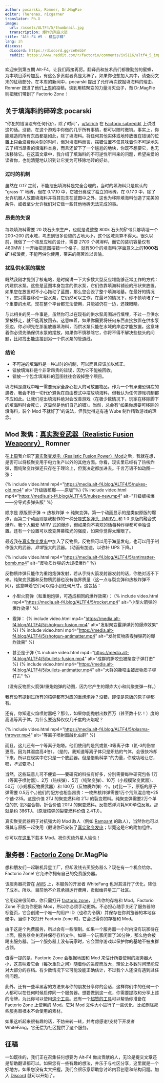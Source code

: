 ```yaml
---
author: pocarski, Romner, Dr.MagPie
editor: Therenas, nicgarner
translator: Ph.X
image:
  url: /assets/ALTF4/5/thumbnail.jpg
  transcription: 爆炸的聚变火箭
title: "Alt-F4 #5 - 精益求精"
lang: zh
discuss:
  discord: https://discord.gg/ceKebbY
  reddit: https://www.reddit.com/r/factorio/comments/iv5116/altf4_5_improving_on_perfection/
---
```


欢迎来到第五期 Alt-F4，让我们再接再厉。翻译员和技术员们都像勤劳的蜜蜂，为本项目添砖加瓦，有这么多贡献者真是太棒了。如果你也想加入其中，请查阅文末的征稿部分。在本周的新闻中，pocarski 提出了允许再次挖掘填海料的理由，Romner 跟进了他们[上周](https://alt-f4.blog/ALTF4-4/#mod-spotlight-realistic-fusion-power-romner)的投稿，谈到用核聚变的力量消灭虫子，而 Dr.MagPie 则把我们带到了 Factorio Zone！

## 关于填海料的碎碎念 <author>pocarski</author>

"你犯的错误没有任何代价，除了时间"，[u/talrich](https://www.reddit.com/user/talrich) 在 [Factorio subreddit](https://www.reddit.com/r/factorio/) 上讲过这句话。没错，在这个游戏中你做的几乎所有事情，都可以随时撤销。事实上，你能建造的所有东西都是如此，除了填海料。将任何其他实体或地砖放置在错误的位置上只会浪费你片刻的时间，但对填海料而言，摆错位置不仅意味着你不可逆地失去了相当昂贵的填海料本身，而且还留下了一个尴尬的地块，你既不想要它，也无法移除它。在这篇文章中，我介绍了填海料的不可逆性所带来的问题，希望亲爱的读者你，也能清楚地认识到让它变为可移除地砖的好处。

### 过时的机制

虽然在 0.17 之前，不能挖出填海料是完全合理的，当时的填海料只是默认的 “grass-1” 地砖，但在 0.17.10 中，它被分离成了独立的地砖。在 0.17.0 中，除了允许机器人放置填海料并将其包含在蓝图中之外，这也为移除填海料创造了完美的条件，或者至少允许我们对它做一些其他地砖无法完成的事。

### 昂贵的失误

每块填海料需要 20 块石头来生产，也就是说整整 800k 石头的矿带只够填埋一个 200×200 的水域，考虑到很多设施的占地大小，这个区域真算不得大。很久以前，我做了一个核反应堆的设计，需要 *2700 个填海料*，而它的装机容量仅有 480MW！一开始把蓝图摆错一个格子，就有50个的填海料(字面意义上的**1000石矿**!)被浪费，不能再供你使用，带来的痛苦难以言喻。

### 扰乱供水泵的摆放

既然我刚才提到了核电站，是时候讲一下大多数大型反应堆能够正常工作的方式：内建供水泵。这些是蓝图本身包含的供水泵，它们依靠填海料铺设的形状来放置。如果您在放置时不小心拖动了蓝图，那么您会毁了整个填海地基。在最好的情况下，您只需要移动一些水泵，它仍然可以工作，在最坏的情况下，你不慎填堵了一个重要的水坑，现在整个平台都无法使用，只能被仍在一边，还辣眼睛。

与此相关的另一件事是，虽然你可以在现有的供水泵周围进行填埋，不过一旦供水泵被移走，就不能再放回去。这意味着，如果你需要将任何东西直接放置在供水泵旁边，你*必须*先在那里放置填海料，而供水泵只能在水域的岸边才能放置。这意味着你必须先确保供水泵的摆放，如果你不慎移除它，你将不得不解决些挠头的问题，比如找出能连接到另一个供水泵的管道线。

### 结论

- 不可逆的填海料是一种过时的机制，可以而且应该加以修正。
- 错放填海料是个非常昂贵的错误，因为它不能被回收。
- 错放一个包含填海料的蓝图往往会毁掉整个项目。

填海料是游戏中唯一需要玩家全身心投入的可放置物品。作为一个有承诺恐惧症的患者，我会不惜一切代价避免在自由模式中摆放填海料，但我认为任何游戏机制都不应如此。让我们挖出填海料绝对会改善游戏（在极少数情况下，玩家在移除脚下的填海料时会死亡，这显然是他们自己的错）。当然，总会有“如果你想要可移除的填海料，装个 Mod 不就好了”的说法，但我觉得这有违 Wube 制作精致游戏的理念。

## Mod 聚焦：[真实聚变武器（Realistic Fusion Weaponry）](https://mods.factorio.com/mod/RealisticFusionWeaponry) <author>Romner</author>

在[上周](https://alt-f4.blog/ALTF4-4/#mod-spotlight-realistic-fusion-power-romner)我介绍了[真实聚变发电（Realistic Fusion Power）Mod](https://mods.factorio.com/mod/RealisticFusionPower)之后，我就在想，是否可以将核聚变用于电力生产以外的其他方面。你看，现实里已经有了热核炸弹，而纯聚变炸弹还只存在于理论上，但我决定都加进去。千言万语不如动图一张：

{% include video.html mp4="https://media.alt-f4.blog/ALTF4/5/nukes-old.mp4" alt="升级版核爆——原版"%}
{% include video.html mp4="https://media.alt-f4.blog/ALTF4/5/nukes-new.mp4" alt="升级版核爆——分导式多弹头版" %}

顺序是 原版原子弹 → 热核炸弹 → 纯聚变弹。第一个动画显示的是类似原版的爆炸，而第二个动画则是我制作的一种[分导式多弹头（MIRV）](https://mods.factorio.com/mods/Klonan/MIRV)和 1.0 原版的融合式爆炸。我个人偏爱 MIRV 式的爆炸，但如果你不喜欢的话每种炸弹都可单独设置。还有一个设置可以改变屏幕眩光的强度，如果你觉得太耀眼了。

最近我在[真实聚变发电](https://mods.factorio.com/mod/RealisticFusionPower)中加入了反物质。反物质可以用于海量发电，也可以用于制作强大的武器，*非常*强大的武器。（动画有加速，以弥补 UPS 下降。）

{% include video.html mp4="https://media.alt-f4.blog/ALTF4/5/antimatter-bomb.mp4" alt="反物质炸弹的大规模爆炸" %}

反物质炸弹只能作为重炮炮弹发射，若从手持火箭发射器发射的话，你绝对活不下来。纯聚变武器和反物质武器也没有临界质量（这一点与裂变弹和热核炸弹不同），这意味着它们可以缩小到任何尺寸。这包括：

- 小型火箭弹（和重炮炮弹，可造成相同的爆炸效果）：
{% include video.html mp4="https://media.alt-f4.blog/ALTF4/5/rocket.mp4" alt="小型火箭弹的爆炸效果" %}

- 霰弹：
{% include video.html mp4="https://media.alt-f4.blog/ALTF4/5/shotgun-fusion.mp4" alt="发射聚变霰弹弹药的爆炸效果" %}
{% include video.html mp4="https://media.alt-f4.blog/ALTF4/5/shotgun-antimatter.mp4" alt="发射反物质霰弹弹药的爆炸效果" %}

- 甚至是子弹
{% include video.html mp4="https://media.alt-f4.blog/ALTF4/5/bullets-fusion.mp4" alt="成群的撕咬虫被聚变子弹打击" %}
{% include video.html mp4="https://media.alt-f4.blog/ALTF4/5/bullets-antimatter.mp4" alt="大群的撕咬虫被反物质子弹打击" %}

（没有反物质火箭弹/重炮炮弹的动图，因为它产生的爆炸大小和纯聚变弹一样。）

我有没有提到过所有的核弹都有对应的重炮炮弹？没错，即便是原版的原子弹都有。

还有，你知道火焰喷射器吧？那么，如果你能抛射出数百万（甚至数十亿！）度的高温等离子体，为什么要选择仅仅几千度的火焰呢？

{% include video.html mp4="https://media.alt-f4.blog/ALTF4/5/plasma-thrower.mp4" alt="等离子喷射器融化虫群" %}

而且，这儿还有一个等离子炮塔。他们使用的是氘或氦-3等离子体（氦-3的伤害更高，因为其温度高4倍）。（是的，我知道等离子体只是炽热的气体，会很快冷却下来，所以在现实中它只是一个放屁器。但是借助科学™的力量，你成功地让它，嗯，*不会*变冷。)

当然，这些玩意儿可不便宜——要研究的科技有好多，分别需要每种研究包各 1万（等离子喷射器）、2万（热核弹）、5万（纯聚变弹）、10万（小规模聚变武器）、50万（小规模反物质武器）和 100万（反物质炸弹）个。(对比一下，原版的原子弹需要 0.5万个。)他们的配方也相当昂贵：一枚热核炸弹需要1万个氘氚混合物+25个铀-235。这是价值 2TJ 的聚变燃料和 2TJ 的裂变燃料。纯聚变弹需要2万个单位的氘-氦3混合物，折合价值 20TJ 的聚变燃料。反物质弹消耗500单位反氢。那就是约 386TJ。（原版核弹的裂变燃料价值 2.4TJ）。

真实聚变武器用于对抗强大的 Mod 敌人（例如 [Rampant](https://mods.factorio.com/mod/Rampant) 的敌人），当然你也可以将其与原版一起使用（假设你已安装了[真实聚变发电](https://mods.factorio.com/mod/RealisticFusionPower)；毕竟这是它的附加组件。

你可以在[这里](https://mods.factorio.com/mod/RealisticFusionWeaponry)下载本 Mod。祝你灭绝外星人愉快！

## 服务器：[Factorio Zone](https://factorio.zone) <author>Dr.MagPie</author>

想和朋友们一起联机异星工厂，但却没钱去买服务器么？现在有一个机会给你。Factorio Zone! 它允许你拥有自己的免费服务器。

该服务器托管在 [AWS](https://aws.amazon.com) 上，本服务的开发者 WhiteFang 也对其进行了优化，降低了成本。所以，目前他不介意承担运行费用，贡献给异星工厂社区。

它用起来很简单，你只需打开 [factorio.zone](https://factorio.zone)，上传你的存档和 Mod。Factorio Zone 不会为你更新 Mod，所以你必须手动更新。不必担心随手关闭了服务器的标签页，它会创建一个唯一的用户 ID（也称为令牌）并保存在你浏览器的本地存储中。当你下次打开 Factorio Zone 时，它会记得你的存档和 Mod。

由于这是个免费服务，所以会有一些限制。如果一个服务器一小时内没有玩家待在上面，服务器会关闭并保存存档文件。如果一个玩家闲置了30分钟，那么他会被踢出服务器。当一个服务器上没有玩家时，它会暂停游戏以保护你的基地不被虫群占领。

值得一提的是，Factorio Zone 会根据地图和 Mod 来估计所要使用的服务器大小，这意味着它会（每次重启之间）随着你的进度而放大，理论上多数时间里能应对大部分的存档。有少数情况下它可能没能正确估计，不过我个人还没有遇到过任何问题。

此外，还有一些半黑客的方法来与你的朋友分享你的会话，这样你们中的任何一个人都可以在任何时候启停同一个服务器。想要做到这一点，你需要提取和分享上述的令牌，为此你可以使用[这个工具](https://github.com/Rubydesic/factorio-zone-change-token)。还有一个[超赞的工具](https://gist.github.com/leonard84/b31b3b9fb70fb737bb250bbf893a04d2)可以帮助你准备在 Factorio Zone 上使用的 Mod。它对 Mod 文件大小进行了一些优化，比如删除那些服务器根本不会使用的素材。

如果这听起来很有趣的话，不妨来转一转，并考虑感谢/支持下开发者 WhiteFang，它无偿为社区提供了这个服务。

## 征稿

一如既往的，我们正在召集任何想要为 Alt-F4 做出贡献的人，无论是提交文章还是帮助翻译都可以。如果您有一些有趣的想法，并乐于与社区分享，这里就是一个好地方。如果您没有太大把握，我们会很乐意帮助您讨论内容创意和结构问题。加入 [Discord](https://discord.gg/nxnCFkb) 就可以开始了。
